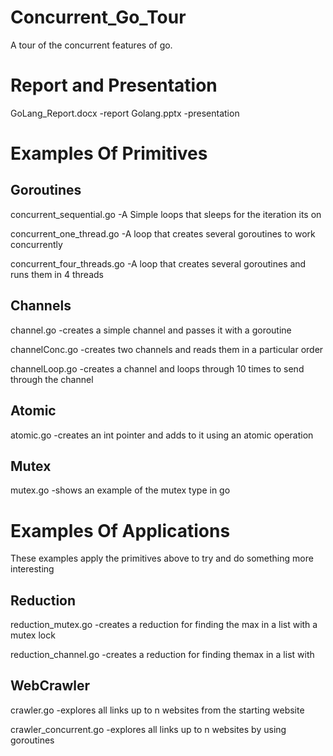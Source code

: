 # Concurrent_Go_Tour
A tour of the concurrent features of go.

# Report and Presentation
GoLang_Report.docx -report
Golang.pptx -presentation

# Examples Of Primitives
## Goroutines
concurrent_sequential.go -A Simple loops that sleeps for the iteration its on

concurrent_one_thread.go -A loop that creates several goroutines to work concurrently

concurrent_four_threads.go -A loop that creates several goroutines and runs them in 4 threads


## Channels
channel.go -creates a simple channel and passes it with a goroutine

channelConc.go -creates two channels and reads them in a particular order

channelLoop.go -creates a channel and loops through 10 times to send through the channel


## Atomic
atomic.go -creates an int pointer and adds to it using an atomic operation

## Mutex
mutex.go -shows an example of the mutex type in go

# Examples Of Applications
These examples apply the primitives above to try and do something more interesting

## Reduction
reduction_mutex.go -creates a reduction for finding the max in a list with a mutex lock

reduction_channel.go -creates a reduction for finding themax in a list with


## WebCrawler
crawler.go -explores all links up to n websites from the starting website

crawler_concurrent.go -explores all links up to n websites by using goroutines

